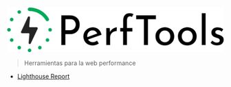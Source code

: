![PerfReviews](https://raw.githubusercontent.com/PerfReviews/Brand/master/PerfTools.svg?sanitize=true)

> Herramientas para la web performance

- [Lighthouse Report](./Lighthouse-Report/)
